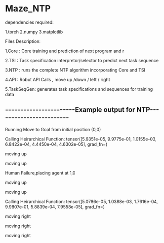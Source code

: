 # Maze_NTP

dependencies required:

1.torch
2.numpy
3.matplotlib



Files Description:

1.Core : Core training and prediction of next program and r

2.TSI : Task specification interpretor/selector to predict next task sequence

3.NTP : runs the complete NTP algorithm incorporating Core and TSI

4.API : Robot API Calls , move up /down / left / right

5.TaskSeqGen: generates task specifications and sequences for training data


-----------------------Example output for NTP------------------------
-------------------------------------------------- 

Running Move to Goal from initial position (0,0) 


Calling Heirarchical Function: tensor([5.6351e-05, 9.9775e-01, 1.0155e-03, 6.8422e-04, 4.4450e-04, 4.6302e-05],
       grad_fn=<SoftmaxBackward>)
       
       
moving up

moving up

Human Failure,placing agent at 1,0


moving up

moving up


Calling Heirarchical Function: tensor([5.0786e-05, 1.0388e-03, 1.7616e-04, 9.9807e-01, 5.8839e-04, 7.9558e-05],
       grad_fn=<SoftmaxBackward>)
       
moving right

moving right

moving right

